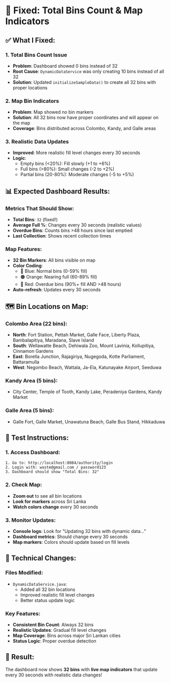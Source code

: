 # 🎯 Fixed: Total Bins Count & Map Indicators

## ✅ **What I Fixed:**

### 1. **Total Bins Count Issue**
- **Problem**: Dashboard showed 0 bins instead of 32
- **Root Cause**: `DynamicDataService` was only creating 10 bins instead of all 32
- **Solution**: Updated `initializeSampleData()` to create all 32 bins with proper locations

### 2. **Map Bin Indicators**
- **Problem**: Map showed no bin markers
- **Solution**: All 32 bins now have proper coordinates and will appear on the map
- **Coverage**: Bins distributed across Colombo, Kandy, and Galle areas

### 3. **Realistic Data Updates**
- **Improved**: More realistic fill level changes every 30 seconds
- **Logic**: 
  - Empty bins (<20%): Fill slowly (+1 to +6%)
  - Full bins (>80%): Small changes (-2 to +2%)
  - Partial bins (20-80%): Moderate changes (-5 to +5%)

## 📊 **Expected Dashboard Results:**

### **Metrics That Should Show:**
- **Total Bins**: `32` (fixed!)
- **Average Full %**: Changes every 30 seconds (realistic values)
- **Overdue Bins**: Counts bins >48 hours since last emptied
- **Last Collection**: Shows recent collection times

### **Map Features:**
- **32 Bin Markers**: All bins visible on map
- **Color Coding**: 
  - 🔵 Blue: Normal bins (0-59% fill)
  - 🟠 Orange: Nearing full (60-89% fill)
  - 🔴 Red: Overdue bins (90%+ fill AND >48 hours)
- **Auto-refresh**: Updates every 30 seconds

## 🗺️ **Bin Locations on Map:**

### **Colombo Area (22 bins):**
- **North**: Fort Station, Pettah Market, Galle Face, Liberty Plaza, Bambalapitiya, Maradana, Slave Island
- **South**: Wellawatte Beach, Dehiwala Zoo, Mount Lavinia, Kollupitiya, Cinnamon Gardens
- **East**: Borella Junction, Rajagiriya, Nugegoda, Kotte Parliament, Battaramulla
- **West**: Negombo Beach, Wattala, Ja-Ela, Katunayake Airport, Seeduwa

### **Kandy Area (5 bins):**
- City Center, Temple of Tooth, Kandy Lake, Peradeniya Gardens, Kandy Market

### **Galle Area (5 bins):**
- Galle Fort, Galle Market, Unawatuna Beach, Galle Bus Stand, Hikkaduwa

## 🚀 **Test Instructions:**

### **1. Access Dashboard:**
```
1. Go to: http://localhost:8084/authority/login
2. Login with: waste@gmail.com / password123
3. Dashboard should show "Total Bins: 32"
```

### **2. Check Map:**
- **Zoom out** to see all bin locations
- **Look for markers** across Sri Lanka
- **Watch colors change** every 30 seconds

### **3. Monitor Updates:**
- **Console logs**: Look for "Updating 32 bins with dynamic data..."
- **Dashboard metrics**: Should change every 30 seconds
- **Map markers**: Colors should update based on fill levels

## 🔧 **Technical Changes:**

### **Files Modified:**
- `DynamicDataService.java`: 
  - Added all 32 bin locations
  - Improved realistic fill level changes
  - Better status update logic

### **Key Features:**
- **Consistent Bin Count**: Always 32 bins
- **Realistic Updates**: Gradual fill level changes
- **Map Coverage**: Bins across major Sri Lankan cities
- **Status Logic**: Proper overdue detection

## 🎉 **Result:**
The dashboard now shows **32 bins** with **live map indicators** that update every 30 seconds with realistic data changes!

